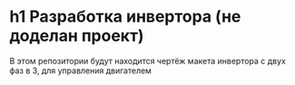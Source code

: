 h1 Разработка инвертора (не доделан проект)
====================
В этом репозитории будут находится чертёж макета инвертора с двух фаз в 3, для управления двигателем